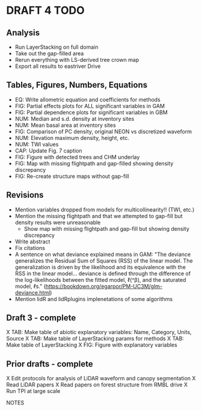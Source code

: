 # DRAFT 4 TODO

## Analysis
- Run LayerStacking on full domain
- Take out the gap-filled area
- Rerun everything with LS-derived tree crown map
- Export all results to eastriver Drive

## Tables, Figures, Numbers, Equations
- EQ: Write allometric equation and coefficients for methods
- FIG: Partial effects plots for ALL significant variables in GAM
- FIG: Partial dependence plots for significant variables in GBM
- NUM: Median and s.d. density at inventory sites
- NUM: Mean basal area at inventory sites
- FIG: Comparison of PC density, original NEON vs discretized waveform
- NUM: Elevation maximum density, height, etc.
- NUM: TWI values 
- CAP: Update Fig. 7 caption
- FIG: Figure with detected trees and CHM underlay
- FIG: Map with missing flightpath and gap-filled showing density discrepancy
- FIG: Re-create structure maps without gap-fill

## Revisions
- Mention variables dropped from models for multicollinearity!! (TWI, etc.)
- Mention the missing flightpath and that we attempted to gap-fill but density results were unreasonable
	- Show map with missing flightpath and gap-fill but showing density discrepancy
- Write abstract
- Fix citations
- A sentence on what deviance explained means in GAM:
	"The deviance generalizes the Residual Sum of Squares (RSS) of the linear model. The generalization is driven by the likelihood and its equivalence with the RSS in the linear model... deviance is defined through the difference of the log-likelihoods between the fitted model, ℓ(^β), and the saturated model, ℓs." (https://bookdown.org/egarpor/PM-UC3M/glm-deviance.html)
- Mention lidR and lidRplugins implenetations of some algorithms

## Draft 3 - complete
X TAB: Make table of abiotic explanatory variables: Name, Category, Units, Source
X TAB: Make table of LayerStacking params for methods
X TAB: Make table of LayerStacking
X FIG: Figure with explanatory variables

## Prior drafts - complete
X Edit protocols for analysis of LiDAR waveform and canopy segmentation
X Read LiDAR papers
X Read papers on forest structure from RMBL drive
X Run TPI at large scale



NOTES